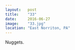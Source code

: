 ```yaml
---
layout:   post
title:    "33"
date:     2016-06-27
image:    "33.jpg"
location: "East Norriton, PA"
---
```


Nuggets.
